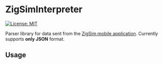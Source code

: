 # ZigSimInterpreter

[![License: MIT](https://img.shields.io/badge/License-MIT-yellow.svg)](https://opensource.org/licenses/MIT)

Parser library for data sent from the [ZigSim mobile application](https://zig-project.com/). Currently supports **only JSON** format.

## Usage
```csharp

```